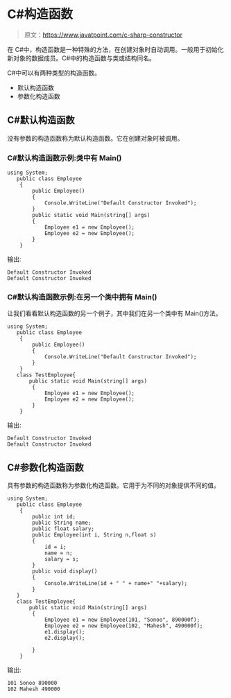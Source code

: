 # C#构造函数

> 原文：<https://www.javatpoint.com/c-sharp-constructor>

在 C#中，构造函数是一种特殊的方法，在创建对象时自动调用。一般用于初始化新对象的数据成员。C#中的构造函数与类或结构同名。

C#中可以有两种类型的构造函数。

*   默认构造函数
*   参数化构造函数

## C#默认构造函数

没有参数的构造函数称为默认构造函数。它在创建对象时被调用。

### C#默认构造函数示例:类中有 Main()

```
using System;
   public class Employee
    {
        public Employee()
        {
            Console.WriteLine("Default Constructor Invoked");
        }
        public static void Main(string[] args)
        {
            Employee e1 = new Employee();
            Employee e2 = new Employee();
        }
    }

```

输出:

```
Default Constructor Invoked 
Default Constructor Invoked

```

### C#默认构造函数示例:在另一个类中拥有 Main()

让我们看看默认构造函数的另一个例子，其中我们在另一个类中有 Main()方法。

```
using System;
   public class Employee
    {
        public Employee()
        {
            Console.WriteLine("Default Constructor Invoked");
        }
    }
   class TestEmployee{
       public static void Main(string[] args)
        {
            Employee e1 = new Employee();
            Employee e2 = new Employee();
        }
    }

```

输出:

```
Default Constructor Invoked 
Default Constructor Invoked

```

## C#参数化构造函数

具有参数的构造函数称为参数化构造函数。它用于为不同的对象提供不同的值。

```
using System;
   public class Employee
    {
        public int id; 
        public String name;
        public float salary;
        public Employee(int i, String n,float s)
        {
            id = i;
            name = n;
            salary = s;
        }
        public void display()
        {
            Console.WriteLine(id + " " + name+" "+salary);
        }
   }
   class TestEmployee{
       public static void Main(string[] args)
        {
            Employee e1 = new Employee(101, "Sonoo", 890000f);
            Employee e2 = new Employee(102, "Mahesh", 490000f);
            e1.display();
            e2.display();

        }
    }

```

输出:

```
101 Sonoo 890000
102 Mahesh 490000

```